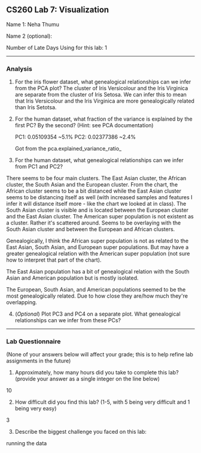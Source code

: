 ## CS260 Lab 7: Visualization

Name 1: Neha Thumu

Name 2 (optional):

Number of Late Days Using for this lab: 1

---

### Analysis

1. For the iris flower dataset, what genealogical relationships can we infer from the PCA plot?
  The cluster of Iris Versicolour and the Iris Virginica are separate from the cluster of Iris Setosa.
  We can infer this to mean that Iris Versicolour and the Iris Virginica are more genealogically related than Iris Setotsa.

2. For the human dataset, what fraction of the variance is explained by the first PC?  By the second? (Hint: see PCA documentation)

    PC1: 0.05109354   ~5.1%
    PC2: 0.02377386   ~2.4%

    Got from the pca.explained_variance_ratio_


3. For the human dataset, what genealogical relationships can we infer from PC1 and PC2?

  There seems to be four main clusters. The East Asian cluster, the African cluster, the South Asian and the European cluster. From the chart, the African cluster seems to be a bit distanced while the East Asian cluster seems to be distancing itself as well (with increased samples and features I infer it will distance itself more - like the chart we looked at in class).
  The South Asian cluster is visible and is located between the European cluster and the
  East Asian cluster.
  The American super population is not existent as a cluster. Rather it's scattered around.
  Seems to be overlaying with the South Asian cluster and between the
  European and African clusters.

  Genealogically, I think the African super population is not as related to the East Asian, South Asian, and European super populations. But may have a greater genealogical relation with the American super population (not sure how to interpret that part of the chart).

  The East Asian population has a bit of genealogical relation with the South Asian and American population but is mostly isolated.

  The European, South Asian, and American populations seemed to be the most genealogically related. Due to how close they are/how much they're overlapping.


4. (*Optional*) Plot PC3 and PC4 on a separate plot. What genealogical relationships can we infer from these PCs?

---

### Lab Questionnaire

(None of your answers below will affect your grade; this is to help refine lab
assignments in the future)

1. Approximately, how many hours did you take to complete this lab? (provide
  your answer as a single integer on the line below)

  10

2. How difficult did you find this lab? (1-5, with 5 being very difficult and 1
  being very easy)

  3

3. Describe the biggest challenge you faced on this lab:

  running the data
